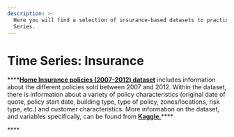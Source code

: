 ```yaml
---
description: >-
  Here you will find a selection of insurance-based datasets to practice Time
  Series.
---
```


# Time Series: Insurance

\*\*\*\*[**Home Insurance policies \(2007-2012\) dataset**](https://github.com/MaurissaCM/Decoded-DA-Datastore/raw/master/data/home-insurance.zip) includes information about the different policies sold between 2007 and 2012. Within the dataset, there is information about a variety of policy characteristics \(original date of quote, policy start date, building type, type of policy, zones/locations, risk type, etc.\) and customer characteristics. More information on the dataset, and variables specifically, can be found from [**Kaggle.**](https://www.kaggle.com/ycanario/home-insurance)\*\*\*\*

\*\*\*\*

